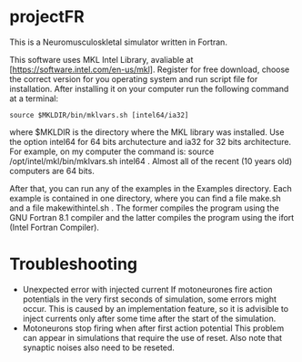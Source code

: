 # projectFR

This is a Neuromusculoskletal simulator written in Fortran. 

This software uses MKL Intel Library, avaliable at [https://software.intel.com/en-us/mkl]. Register for free download, choose the correct version for you operating system and run script file for installation. After installing it on your computer run the following command at a terminal:

    source $MKLDIR/bin/mklvars.sh [intel64/ia32]

where $MKLDIR is the directory where the MKL library was installed. Use the option intel64 for 64 bits archutecture and ia32 for 32 bits architecture. For example, on my computer the  command is: source /opt/intel/mkl/bin/mklvars.sh intel64 . Almost all of the recent (10 years old) computers are 64 bits.

After that, you can run any of the examples in the Examples directory. Each example is contained in one directory, where you can find a file make.sh and a file makewithintel.sh . The former compiles the program using the GNU Fortran 8.1 compiler and the latter compiles the program using the ifort (Intel Fortran Compiler).  

# Troubleshooting
* Unexpected error with injected current
If motoneurones fire action potentials in the very first seconds of simulation, some errors might occur. This is caused by an implementation feature, so it is advisible to inject currents only after some time after the start of the simulation.
* Motoneurons stop firing when after first action potential
This problem can appear in simulations that require the use of reset. Also note that synaptic noises also need to be reseted.
